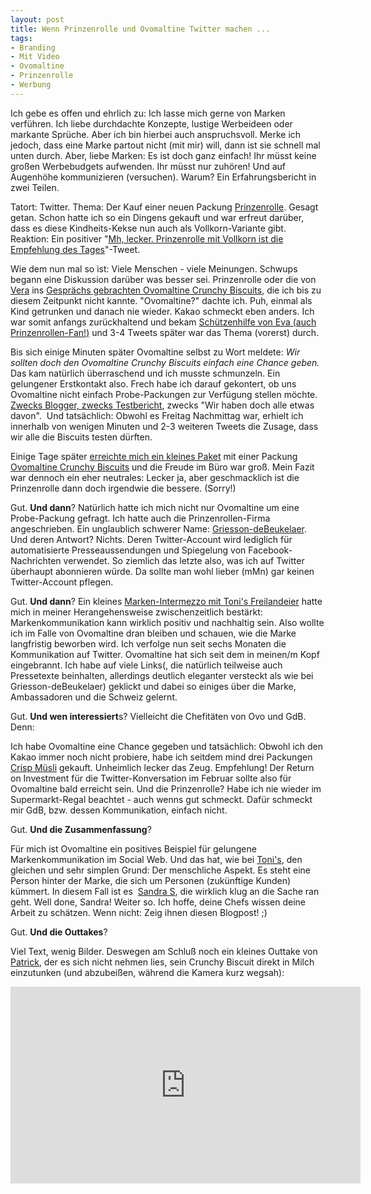 ```yaml
---
layout: post
title: Wenn Prinzenrolle und Ovomaltine Twitter machen ...
tags:
- Branding
- Mit Video
- Ovomaltine
- Prinzenrolle
- Werbung
---
```

Ich gebe es offen und ehrlich zu: Ich lasse mich gerne von Marken verführen. Ich liebe durchdachte Konzepte, lustige Werbeideen oder markante Sprüche. Aber ich bin hierbei auch anspruchsvoll. Merke ich jedoch, dass eine Marke partout nicht (mit mir) will, dann ist sie schnell mal unten durch. Aber, liebe Marken: Es ist doch ganz einfach! Ihr müsst keine großen Werbebudgets aufwenden. Ihr müsst nur zuhören! Und auf Augenhöhe kommunizieren (versuchen). Warum? Ein Erfahrungsbericht in zwei Teilen. 

Tatort: Twitter. Thema: Der Kauf einer neuen Packung <a href="http://www.griesson-debeukelaer.de/deDE/marken/prinzen-rolle/">Prinzenrolle</a>. Gesagt getan. Schon hatte ich so ein Dingens gekauft und war erfreut darüber, dass es diese Kindheits-Kekse nun auch als Vollkorn-Variante gibt. Reaktion: Ein positiver "<a href="https://twitter.com/jollife/status/173007094725877760">Mh, lecker. Prinzenrolle mit Vollkorn ist die Empfehlung des Tages</a>"-Tweet.

Wie dem nun mal so ist: Viele Menschen - viele Meinungen. Schwups begann eine Diskussion darüber was besser sei. Prinzenrolle oder die von <a href="https://twitter.com/veramayr">Vera</a> ins <a href="https://twitter.com/veramayr/status/173009479426777088">Gesprächs gebrachten Ovomaltine Crunchy Biscuits</a>, die ich bis zu diesem Zeitpunkt nicht kannte. "Ovomaltine?" dachte ich. Puh, einmal als Kind getrunken und danach nie wieder. Kakao schmeckt eben anders. Ich war somit anfangs zurückhaltend und bekam <a href="https://twitter.com/neongoldig/status/173009860407988224">Schützenhilfe von Eva (auch Prinzenrollen-Fan!)</a> und 3-4 Tweets später war das Thema (vorerst) durch.

Bis sich einige Minuten später Ovomaltine selbst zu Wort meldete: <em>Wir sollten doch den Ovomaltine Crunchy Biscuits einfach eine Chance geben.</em> Das kam natürlich überraschend und ich musste schmunzeln. Ein gelungener Erstkontakt also. Frech habe ich darauf gekontert, ob uns Ovomaltine nicht einfach Probe-Packungen zur Verfügung stellen möchte. <a href="https://twitter.com/veramayr/status/173305718307438592">Zwecks Blogger, zwecks Testbericht</a>, zwecks "Wir haben doch alle etwas davon".  Und tatsächlich: Obwohl es Freitag Nachmittag war, erhielt ich innerhalb von wenigen Minuten und 2-3 weiteren Tweets die Zusage, dass wir alle die Biscuits testen dürften.

Einige Tage später <a href="https://twitter.com/jollife/status/175555792173412352">erreichte mich ein kleines Paket</a> mit einer Packung <a href="http://www.ovomaltine.at/startseite-at/ovo/121/ovomaltine-crunchy-biscuit/produkte.htm">Ovomaltine Crunchy Biscuits</a> und die Freude im Büro war groß. Mein Fazit war dennoch ein eher neutrales: Lecker ja, aber geschmacklich ist die Prinzenrolle dann doch irgendwie die bessere. (Sorry!)

Gut. <strong>Und dann</strong>? Natürlich hatte ich mich nicht nur Ovomaltine um eine Probe-Packung gefragt. Ich hatte auch die Prinzenrollen-Firma angeschrieben. Ein unglaublich schwerer Name: <a href="https://twitter.com/gdb_germany">Griesson-deBeukelaer</a>. Und deren Antwort? Nichts. Deren Twitter-Account wird lediglich für automatisierte Presseaussendungen und Spiegelung von Facebook-Nachrichten verwendet. So ziemlich das letzte also, was ich auf Twitter überhaupt abonnieren würde. Da sollte man wohl lieber (mMn) gar keinen Twitter-Account pflegen.

Gut. <strong>Und dann</strong>? Ein kleines <a title="Ei like" href="http://johannes.nagl.name/2012/ei-like-tonis-freilandeier/">Marken-Intermezzo mit Toni's Freilandeier</a> hatte mich in meiner Herangehensweise zwischenzeitlich bestärkt: Markenkommunikation kann wirklich positiv und nachhaltig sein. Also wollte ich im Falle von Ovomaltine dran bleiben und schauen, wie die Marke langfristig beworben wird. Ich verfolge nun seit sechs Monaten die Kommunikation auf Twitter. Ovomaltine hat sich seit dem in meinen/m Kopf eingebrannt. Ich habe auf viele Links(, die natürlich teilweise auch Pressetexte beinhalten, allerdings deutlich eleganter versteckt als wie bei Griesson-deBeukelaer) geklickt und dabei so einiges über die Marke, Ambassadoren und die Schweiz gelernt.

Gut. <strong>Und wen interessiert</strong>s? Vielleicht die Chefitäten von Ovo und GdB. Denn:

Ich habe Ovomaltine eine Chance gegeben und tatsächlich: Obwohl ich den Kakao immer noch nicht probiere, habe ich seitdem mind drei Packungen <a href="http://www.ovomaltine.at/startseite-at/ovo/muesli/ovomaltine-crisp-muesli/produkte.htm">Crisp Müsli</a> gekauft. Unheimlich lecker das Zeug. Empfehlung! Der Return on Investment für die Twitter-Konversation im Februar sollte also für Ovomaltine bald erreicht sein. Und die Prinzenrolle? Habe ich nie wieder im Supermarkt-Regal beachtet - auch wenns gut schmeckt. Dafür schmeckt mir GdB, bzw. dessen Kommunikation, einfach nicht.

Gut. <strong>Und die Zusammenfassung</strong>?

Für mich ist Ovomaltine ein positives Beispiel für gelungene Markenkommunikation im Social Web. Und das hat, wie bei <a href="https://www.facebook.com/tonis.freiheit">Toni's</a>, den gleichen und sehr simplen Grund: Der menschliche Aspekt. Es steht eine Person hinter der Marke, die sich um Personen (zukünftige Kunden) kümmert. In diesem Fall ist es  <a href="https://twitter.com/sstirnemann">Sandra S</a>, die wirklich klug an die Sache ran geht. Well done, Sandra! Weiter so. Ich hoffe, deine Chefs wissen deine Arbeit zu schätzen. Wenn nicht: Zeig ihnen diesen Blogpost! ;)

Gut. <strong>Und die Outtakes</strong>?

Viel Text, wenig Bilder. Deswegen am Schluß noch ein kleines Outtake von <a href="http://www.twitter.com/catearcher">Patrick</a>, der es sich nicht nehmen lies, sein Crunchy Biscuit direkt in Milch einzutunken (und abzubeißen, während die Kamera kurz wegsah):

<iframe width="560" height="315" src="http://www.youtube.com/embed/94COgz7QCD4" frameborder="0"> </iframe>
